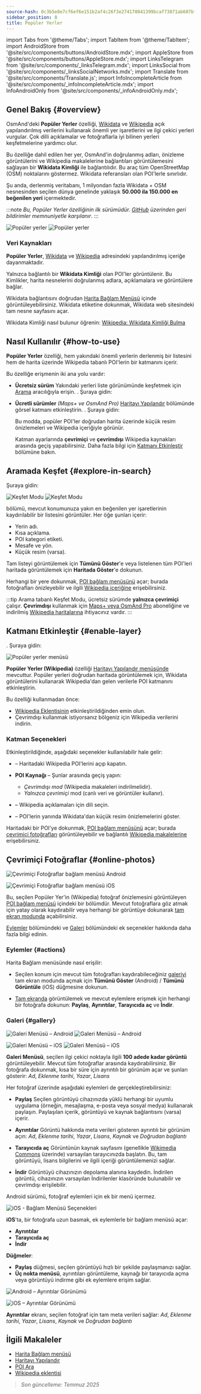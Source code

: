 ```yaml
---
source-hash: 0c3b5e8e7cf6ef6e151b2af4c26f3e274170841399bcaf73871ab607bf13fd43
sidebar_position: 8
title: Popüler Yerler
---
```

import Tabs from '@theme/Tabs';
import TabItem from '@theme/TabItem';
import AndroidStore from '@site/src/components/buttons/AndroidStore.mdx';
import AppleStore from '@site/src/components/buttons/AppleStore.mdx';
import LinksTelegram from '@site/src/components/_linksTelegram.mdx';
import LinksSocial from '@site/src/components/_linksSocialNetworks.mdx';
import Translate from '@site/src/components/Translate.js';
import InfoIncompleteArticle from '@site/src/components/_infoIncompleteArticle.mdx';
import InfoAndroidOnly from '@site/src/components/_infoAndroidOnly.mdx';


<InfoIncompleteArticle/>


## Genel Bakış {#overview}

OsmAnd'deki **Popüler Yerler** özelliği, [Wikidata](https://www.wikidata.org) ve [Wikipedia](https://www.wikipedia.org/) açık yapılandırılmış verilerini kullanarak önemli yer işaretlerini ve ilgi çekici yerleri vurgular. Çok dilli açıklamalar ve fotoğraflarla iyi bilinen yerleri keşfetmelerine yardımcı olur.

Bu özelliğe dahil edilen her yer, OsmAnd'in doğrulanmış adları, önizleme görüntülerini ve Wikipedia makalelerine bağlantıları görüntülemesini sağlayan bir **Wikidata Kimliği** ile bağlantılıdır. Bu araç tüm OpenStreetMap (OSM) noktalarını göstermez. Wikidata referansları olan POI'lerle sınırlıdır.

Şu anda, derlenmiş veritabanı, 1 milyondan fazla Wikidata + OSM nesnesinden seçilen dünya genelinde yaklaşık **50.000 ila 150.000 en beğenilen yeri** içermektedir.

:::note
*Bu, Popüler Yerler özelliğinin ilk sürümüdür. [GitHub](https://github.com/osmandapp/OsmAnd) üzerinden geri bildirimler memnuniyetle karşılanır*.
:::

<Tabs groupId="operating-systems" queryString="current-os">

<TabItem value="android" label="Android">

![Popüler yerler](@site/static/img/map/popular_places/popular_places.png) ![Popüler yerler](@site/static/img/map/popular_places/popular_places_1.png)

</TabItem>

</Tabs>


### Veri Kaynakları

**Popüler Yerler**, [Wikidata](https://www.wikidata.org) ve [Wikipedia](https://www.wikipedia.org/) adresindeki yapılandırılmış içeriğe dayanmaktadır.

Yalnızca bağlantılı bir **Wikidata Kimliği** olan POI'ler görüntülenir. Bu Kimlikler, harita nesnelerini doğrulanmış adlara, açıklamalara ve görüntülere bağlar.

Wikidata bağlantısını doğrudan [Harita Bağlam Menüsü](../map/map-context-menu.md) içinde görüntüleyebilirsiniz. Wikidata etiketine dokunmak, Wikidata web sitesindeki tam nesne sayfasını açar.

Wikidata Kimliği nasıl bulunur öğrenin: [Wikipedia: Wikidata Kimliği Bulma](https://en.wikipedia.org/wiki/Wikipedia:Finding_a_Wikidata_ID)


## Nasıl Kullanılır {#how-to-use}

<InfoAndroidOnly/>

**Popüler Yerler** özelliği, hem yakındaki önemli yerlerin derlenmiş bir listesini hem de harita üzerinde Wikipedia tabanlı POI'lerin bir katmanını içerir.

Bu özelliğe erişmenin iki ana yolu vardır:

- **Ücretsiz sürüm**
  Yakındaki yerleri liste görünümünde keşfetmek için [Arama](#explore-in-search) aracılığıyla erişin.
  *<Translate android="true" ids="android_button_seq"/>*. Şuraya gidin: *<Translate android="true" ids="map_widget_search,shared_string_explore,popular_places_nearby"/>*

- **Ücretli sürümler** *(Maps+ ve OsmAnd Pro)*
  [Haritayı Yapılandır](#enable-layer) bölümünde görsel katmanı etkinleştirin.
  *<Translate android="true" ids="android_button_seq"/>*. Şuraya gidin: *<Translate android="true" ids="shared_string_menu,configure_map,poi_osmwiki"/>*

  Bu modda, popüler POI'ler doğrudan harita üzerinde küçük resim önizlemeleri ve Wikipedia içeriğiyle görünür.

  Katman ayarlarında **çevrimiçi** ve **çevrimdışı** Wikipedia kaynakları arasında geçiş yapabilirsiniz. Daha fazla bilgi için [Katmanı Etkinleştir](#enable-layer) bölümüne bakın.


## Aramada Keşfet {#explore-in-search}

<InfoAndroidOnly/>

<Tabs groupId="operating-systems" queryString="current-os">

<TabItem value="android" label="Android">

Şuraya gidin: *<Translate android="true" ids="map_widget_search,shared_string_explore,popular_places_nearby"/>*

![Keşfet Modu](@site/static/img/map/popular_places/popular_places_search.png)
![Keşfet Modu](@site/static/img/map/popular_places/popular_places_search_2.png)

</TabItem>

</Tabs>

**<Translate android="true" ids="popular_places_nearby"/>** bölümü, mevcut konumunuza yakın en beğenilen yer işaretlerinin kaydırılabilir bir listesini görüntüler. Her öğe şunları içerir:

- Yerin adı.
- Kısa açıklama.
- POI kategori etiketi.
- Mesafe ve yön.
- Küçük resim (varsa).

Tam listeyi görüntülemek için **Tümünü Göster**'e veya listelenen tüm POI'leri haritada görüntülemek için **Haritada Göster**'e dokunun.

Herhangi bir yere dokunmak, [POI bağlam menüsünü](./map-context-menu.md) açar; burada fotoğrafları önizleyebilir ve ilgili [Wikipedia içeriğine](../plugins/wikipedia.md) erişebilirsiniz.

:::tip
Arama tabanlı Keşfet Modu, ücretsiz sürümde **yalnızca çevrimiçi** çalışır.
**Çevrimdışı** kullanmak için [Maps+ veya OsmAnd Pro](../purchases/android.md) aboneliğine ve indirilmiş [Wikipedia haritalarına](../plugins/wikipedia.md) ihtiyacınız vardır.
:::


## Katmanı Etkinleştir {#enable-layer}

<InfoAndroidOnly/>

<Tabs groupId="operating-systems" queryString="current-os">

<TabItem value="android" label="Android">

**<Translate android="true" ids="android_button_seq"/>**. Şuraya gidin: *<Translate android="true" ids="shared_string_menu,configure_map,poi_osmwiki"/>*

![Popüler yerler menüsü](@site/static/img/map/popular_places/popular_places_menu.png)

</TabItem>

</Tabs>

**Popüler Yerler (Wikipedia)** özelliği [Haritayı Yapılandır menüsünde](./configure-map-menu.md) mevcuttur. Popüler yerleri doğrudan haritada görüntülemek için, Wikidata görüntülerini kullanarak Wikipedia'dan gelen verilerle POI katmanını etkinleştirin.

Bu özelliği kullanmadan önce:

- [Wikipedia Eklentisinin](../plugins/wikipedia.md) etkinleştirildiğinden emin olun.
- Çevrimdışı kullanmak istiyorsanız bölgeniz için Wikipedia verilerini indirin.

### Katman Seçenekleri

Etkinleştirildiğinde, aşağıdaki seçenekler kullanılabilir hale gelir:

- **<Translate android="true" ids="poi_osmwiki"/>** – Haritadaki Wikipedia POI'lerini açıp kapatın.

- **POI Kaynağı** – Şunlar arasında geçiş yapın:
  - *Çevrimdışı mod* (Wikipedia makaleleri indirilmelidir).
  - *Yalnızca çevrimiçi* mod (canlı veri ve görüntüler kullanır).

- **<Translate android="true" ids="shared_string_language"/>** – Wikipedia açıklamaları için dili seçin.

- **<Translate android="true" ids="show_image_previews"/>** – POI'lerin yanında Wikidata'dan küçük resim önizlemelerini göster.

Haritadaki bir POI'ye dokunmak, [POI bağlam menüsünü](./map-context-menu.md) açar; burada [çevrimiçi fotoğrafları](#online-photos) görüntüleyebilir ve bağlantılı [Wikipedia makalelerine](../plugins/wikipedia.md) erişebilirsiniz.


## Çevrimiçi Fotoğraflar {#online-photos}

*<Translate android="true" ids="help_article_map_map_context_menu_name,online_photos"/>*

<Tabs groupId="operating-systems" queryString="current-os">

<TabItem value="android" label="Android">

![Çevrimiçi Fotoğraflar bağlam menüsü Android](@site/static/img/map/popular_places/online_photos_android.png)

</TabItem>

<TabItem value="ios" label="iOS">

![Çevrimiçi Fotoğraflar bağlam menüsü iOS](@site/static/img/map/popular_places/online_photos_ios.png)

</TabItem>

</Tabs>

Bu, seçilen Popüler Yer'in (Wikipedia) fotoğraf önizlemesini görüntüleyen [POI bağlam menüsü](./map-context-menu.md) içindeki bir bölümdür. Mevcut fotoğraflara göz atmak için yatay olarak kaydırabilir veya herhangi bir görüntüye dokunarak [tam ekran modunda](#gallery) açabilirsiniz.

[Eylemler](#actions) bölümündeki ve [Galeri](#gallery) bölümündeki ek seçenekler hakkında daha fazla bilgi edinin.


<!--

Haritada veya listeden bir Popüler Yere dokunduğunuzda, [POI bağlam menüsü](./map-context-menu.md) görüntülerden yatay bir önizleme içeren bir **Çevrimiçi Fotoğraflar** bölümü içerir.

- Tam ekranda görüntülemek için herhangi bir fotoğrafa dokunun.
- Daha fazla görüntüye göz atmak için kaydırın.

Paylaşma, meta verileri görüntüleme veya indirme gibi daha fazla eylem için [Galeri](#gallery) bölümüne bakın.

-->

### Eylemler {#actions}

Harita Bağlam menüsünde nasıl erişilir:

- Seçilen konum için mevcut tüm fotoğrafları kaydırabileceğiniz [galeriyi](#gallery) tam ekran modunda açmak için **Tümünü Göster** (Android) / **Tümünü Görüntüle** (iOS) düğmesine dokunun.

- [Tam ekranda](#gallery) görüntülemek ve mevcut eylemlere erişmek için herhangi bir fotoğrafa dokunun:
  **Paylaş**, **Ayrıntılar**, **Tarayıcıda aç** ve **İndir**.


### Galeri {#gallery}

<Tabs groupId="operating-systems" queryString="current-os">

<TabItem value="android" label="Android">

![Galeri Menüsü – Android](@site/static/img/map/gallery_menu_android.png)
![Galeri Menüsü – Android](@site/static/img/map/gallery_menu_android_1.png)

</TabItem>

<TabItem value="ios" label="iOS">

![Galeri Menüsü – iOS](@site/static/img/map/gallery_menu_ios.png)
![Galeri Menüsü – iOS](@site/static/img/map/gallery_menu_ios_1.png)

</TabItem>

</Tabs>


**Galeri Menüsü**, seçilen ilgi çekici noktayla ilgili **100 adede kadar görüntü** görüntüleyebilir. Mevcut tüm fotoğraflar arasında kaydırabilirsiniz. Bir fotoğrafa dokunmak, kısa bir süre için ayrıntılı bir görünüm açar ve şunları gösterir: *Ad*, *Eklenme tarihi*, *Yazar*, *Lisans*

Her fotoğraf üzerinde aşağıdaki eylemleri de gerçekleştirebilirsiniz:

- **Paylaş**
  Seçilen görüntüyü cihazınızda yüklü herhangi bir uyumlu uygulama (örneğin, mesajlaşma, e-posta veya sosyal medya) kullanarak paylaşın. Paylaşılan içerik, görüntüyü ve kaynak bağlantısını (varsa) içerir.

- **Ayrıntılar**
  Görüntü hakkında meta verileri gösteren ayrıntılı bir görünüm açın: *Ad*, *Eklenme tarihi*, *Yazar*, *Lisans*, *Kaynak* ve *Doğrudan bağlantı*

- **Tarayıcıda aç**
  Görüntünün kaynak sayfasını (genellikle [Wikimedia Commons](https://commons.wikimedia.org/) üzerinde) varsayılan tarayıcınızda başlatın. Bu, tam görüntüyü, lisans bilgilerini ve ilgili içeriği görüntülemenizi sağlar.

- **İndir**
  Görüntüyü cihazınızın depolama alanına kaydedin. İndirilen görüntü, cihazınızın varsayılan İndirilenler klasöründe bulunabilir ve çevrimdışı erişilebilir.


<Tabs groupId="operating-systems" queryString="current-os">

<TabItem value="android" label="Android">

Android sürümü, fotoğraf eylemleri için ek bir menü içermez.

</TabItem>

<TabItem value="ios" label="iOS">

![iOS - Bağlam Menüsü Seçenekleri](@site/static/img/map/gallery_menu_ios_3.png)

**iOS**'ta, bir fotoğrafa uzun basmak, ek eylemlerle bir bağlam menüsü açar:

- **Ayrıntılar**
- **Tarayıcıda aç**
- **İndir**

**Düğmeler**:

- **Paylaş** düğmesi, seçilen görüntüyü hızlı bir şekilde paylaşmanızı sağlar.
- **Üç nokta menüsü**, ayrıntıları görüntüleme, kaynağı bir tarayıcıda açma veya görüntüyü indirme gibi ek eylemlere erişim sağlar.

</TabItem>

</Tabs>


<Tabs groupId="operating-systems" queryString="current-os">

<TabItem value="android" label="Android">

![Android – Ayrıntılar Görünümü](@site/static/img/map/gallery_menu_android_2.png)

</TabItem>

<TabItem value="ios" label="iOS">

![iOS – Ayrıntılar Görünümü](@site/static/img/map/gallery_menu_ios_2.png)

</TabItem>

</Tabs>

**Ayrıntılar** ekranı, seçilen fotoğraf için tam meta verileri sağlar: *Ad*, *Eklenme tarihi*, *Yazar*, *Lisans*, *Kaynak* ve *Doğrudan bağlantı*


## İlgili Makaleler

- [Harita Bağlam menüsü](./map-context-menu.md)
- [Haritayı Yapılandır](./configure-map-menu.md)
- [POI Ara](../search/search-poi.md)
- [Wikipedia eklentisi](../plugins/wikipedia.md)


> *Son güncelleme: Temmuz 2025*


<!--
### Çevrimiçi Fotoğraflar 2

<Tabs groupId="operating-systems" queryString="current-os">

<TabItem value="android" label="Android">

![Çevrimiçi Fotoğraflar bağlam menüsü Android](@site/static/img/map/images_nearby_1_andr.png) ![Sokak Seviyesi Görüntüleme Android](@site/static/img/map/street_level_imagery_andr.png)

</TabItem>

<TabItem value="ios" label="iOS">

![Çevrimiçi Fotoğraflar bağlam menüsü iOS](@site/static/img/map/online_photo_ios.png) ![Sokak Seviyesi Görüntüleme iOS](@site/static/img/map/street_level_imagery_ios.png)

</TabItem>

</Tabs>

#### Fotoğraflarla Eylemler

Nasıl erişilir:

- Tam ekran modunda [galeriyi](#gallery-menu) açmak için **Tümünü Göster**(Android) / **Tümünü Görüntüle**(iOS) düğmesine dokunun. Orada seçilen konumla ilgili tüm görüntüler arasında kaydırabilirsiniz.

- *Paylaş*, *Ayrıntılar*, *Tarayıcıda aç* ve *İndir* gibi eylemlere erişmek için bir fotoğrafa dokunun.

- Harita üzerinde sokak seviyesi görüntüleri de [göz atabilirsiniz](../map/point-layers-on-map.md#-street-level-imagery).

Harita bağlam menüsünün **Çevrimiçi fotoğraflar** bölümünde, OpenStreetMap'ten `image` veya `wikimedia` ile etiketlenmiş medya dosyalarını sunan [Wikimedia](https://www.wikimedia.org/)'dan nesnelerin fotoğraflarına erişebilirsiniz.

#### Galeri Menüsü 2

<Tabs groupId="operating-systems" queryString="current-os">

<TabItem value="android" label="Android">

![Çevrimiçi Fotoğraflar bağlam menüsü Android](@site/static/img/map/gallery_menu_android.png) ![Sokak Seviyesi Görüntüleme Android](@site/static/img/map/gallery_menu_android_1.png)

</TabItem>

<TabItem value="ios" label="iOS">

![Çevrimiçi Fotoğraflar bağlam menüsü iOS](@site/static/img/map/gallery_menu_ios.png) ![Sokak Seviyesi Görüntüleme iOS](@site/static/img/map/gallery_menu_ios_1.png)

</TabItem>

</Tabs>


Galeri 100 adede kadar öğe görüntüleyebilir. Tüm fotoğraflar arasında gezinebilirsiniz ve herhangi bir fotoğrafa kısa dokunuşla ek ayrıntıları (*Ad*, *Tarih*, *Yazar*, *Lisans*) görüntülemek ve çeşitli eylemleri (*Paylaş*, *Ayrıntılar*, *Tarayıcıda aç* ve *İndir* seçenekleri) gerçekleştirmek için açılır.


<Tabs groupId="operating-systems" queryString="current-os">

<TabItem value="android" label="Android">

</TabItem>

<TabItem value="ios" label="iOS">

![Çevrimiçi Fotoğraflar bağlam menüsü iOS](@site/static/img/map/gallery_menu_ios_3.png)

</TabItem>

</Tabs>



iOS'ta, herhangi bir fotoğrafa uzun dokunmak, *Ayrıntılar*, *Tarayıcıda aç* ve *İndir* gibi eylemlerle ek bir menü açar.

Düğmeler:

- **Paylaş** düğmesi, seçilen öğeyi paylaşmanızı sağlar.
- **Üç nokta** düğmesi, *Ayrıntılar*, *Tarayıcıda aç* ve *İndir* gibi seçeneklerle bir menü açar.

<Tabs groupId="operating-systems" queryString="current-os">

<TabItem value="android" label="Android">

![Çevrimiçi Fotoğraflar bağlam menüsü Android](@site/static/img/map/gallery_menu_android_2.png)

</TabItem>

<TabItem value="ios" label="iOS">

![Çevrimiçi Fotoğraflar bağlam menüsü iOS](@site/static/img/map/gallery_menu_ios_2.png)

</TabItem>

</Tabs>


Ayrıntılar ekranı, seçilen öğenin *Ad*, *Eklenme Tarihi*, *Yazar*, *Lisans*, *Kaynak* ve *Bağlantı* gibi bilgilerini sağlar.

-->